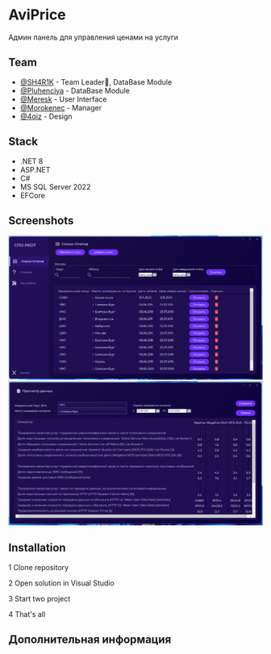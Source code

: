 # AviPrice

Админ панель для управления ценами на услуги

## Team

- [@SH4R1K](https://github.com/SH4R1K) - Team Leader👑, DataBase Module
- [@Pluhenciya](https://github.com/Pluhenciya) - DataBase Module
- [@Meresk](https://github.com/meresk) - User Interface
- [@Morokenec](https://github.com/Morokenec) - Manager
- [@4qiz](https://www.github.com/4qiz) - Design

## Stack

- .NET 8
- ASP.NET
- C#
- MS SQL Server 2022
- EFCore

## Screenshots

![Main Screen](/github_res/mainscreen.png?raw=true ".")
![Second Screen Screen](/github_res/secondscreen.png?raw=true ".")

## Installation

1 Clone repository

2 Open solution in Visual Studio

3 Start two project

4 That's all

## Дополнительная информация
